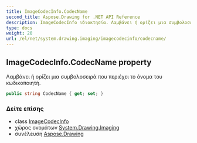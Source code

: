 ```yaml
---
title: ImageCodecInfo.CodecName
second_title: Aspose.Drawing for .NET API Reference
description: ImageCodecInfo ιδιοκτησία. Λαμβάνει ή ορίζει μια συμβολοσειρά που περιέχει το όνομα του κωδικοποιητή.
type: docs
weight: 20
url: /el/net/system.drawing.imaging/imagecodecinfo/codecname/
---
```

## ImageCodecInfo.CodecName property

Λαμβάνει ή ορίζει μια συμβολοσειρά που περιέχει το όνομα του κωδικοποιητή.

```csharp
public string CodecName { get; set; }
```

### Δείτε επίσης

* class [ImageCodecInfo](../)
* χώρος ονομάτων [System.Drawing.Imaging](../../imagecodecinfo/)
* συνέλευση [Aspose.Drawing](../../../)


